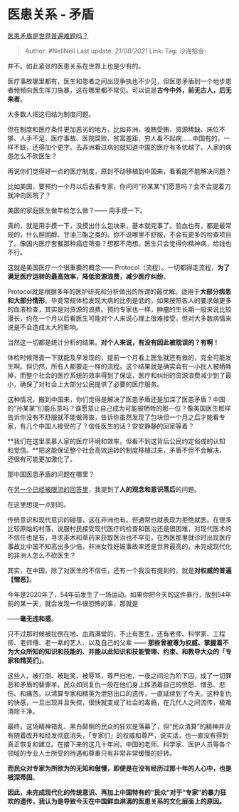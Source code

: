 # 医患关系 - 矛盾
[医患矛盾是世界普遍难题吗？](https://www.zhihu.com/question/363449755/answer/955696870)

> Author: #NellNell
> Last update: *21/08/2021*
> Link:
> Tag:
> 沙海拾金:

并不。如此紧张的医患关系在世界上也是少有的。

医疗事故哪里都有，医生和患者之间出现争执也不少见，但医患矛盾到一个地步患者频频向医生挥刀施暴，这在哪里都不常见。可以说是**古今中外，前无古人，后无来者**。

大多数人把这归结为制度问题。

但在制度和医疗条件更加恶劣的地方，比如非洲，收贿受贿、资源稀缺、床位不够、人手不足、医疗事故、医院腐败、贫富差距、穷人看不起病……中国有的，一样不缺，还得加个更字。去非洲看过病的就知道中国的医疗有多优越了。人家的病患怎么不砍医生？

再说你们觉得好一点的医疗制度，原封不动移植到中国来，看看能不能解决问题？

比如美国，要预约一个月以后去看专家，你问问“孙某某”们愿意吗？会不会提着刀就冲向医院了？

美国的家庭医生做年检怎么做？—— 用手摸一下。

真的，就是用手摸一下，没摸出什么包块来，基本就完事了。验血也有，都是最常规的，什么胆固醇、甘油三酯之类的。你不说哪里不舒服，不会有更多的检查项目了。像国内医疗套餐那种癌症筛查？想都不用想。医生只会觉得你精神病，给钱也不行。

这就是美国医疗一个很重要的概念—— Protocol（流程）。一切都得走流程，**为了满足医疗运转的最高效率，降低资源浪费，减少医疗纠纷**。

Protocol就是根据多年的医护研究和分析做出的所谓的最优解。适用于**大部分病患和大部分情形**。毕竟常规体检发现大病的比例是低的，如果按照各人的要求做更多的血液检查，其实是对资源的浪费。预约专家也一样，肿瘤的生长期一般来说比较漫长，约在一个月以后看医生可能对个人来说心理上很难接受，但对大多数病情来说是不会造成太大的影响。

当然这一切都是统计分析的结果。**对个人来说，有没有因此被耽误的？有啊！**

体检时候筛查一下就能及早发现的，提前一个月看上医生就还有救的，完全可能发生啊。但仍然，所有人都要走一样的流程。这个结果就是确实会有一小批人被牺牲掉，而整个社会的医疗系统的效率得到了保证，医疗和纠纷的资源浪费减少到了最小，确保了对社会上大部分公民提供了必要的医疗服务。

这种情况，搬到中国来，你们觉得是解决了医患矛盾还是加深了医患矛盾？中国的“孙某某”们能乐意吗？谁愿意让自己成为可能被牺牲的那一位？像美国医生那样告诉你没有不舒服就不能做筛查，告诉你虽然发现了包块但一个月之后才能看专家，有几个中国人接受的了？信任医生的话？安安静静的回家等着？

**我们在这里羡慕人家的医疗环境和效率，但看不到这背后公民约定俗成的认知和觉悟。**把这能保证整个社会高效运转的制度移植过来，矛盾不但不会解决，还很有可能更加激化了。

那中国医患矛盾的问题在哪里？

在[另一个已经被限流的回答里](https://www.zhihu.com/question/363236770/answer/953645561)，我提到了**人的观念和意识落后**的问题。

在这里想提一点别的。

传统意识和现代意识的碰撞，这在非洲也有。但通常也就表现为拒绝就医。在很多比较原始的村落，说服村民接受现代医疗的检查和医治还是很困难，对现代医术的不信任也是有，寻求巫术和草药来获取医治也不罕见，在西医那里就诊时出现医疗事故比中国不知高出多少倍，非洲女性妊娠事故率还是世界最高的，未完成现代化的非洲人怎么不砍医生？

其实，在中国，除了对医生的不信任，还有一个我没有提到的，就是**对权威的普遍【憎恶】**。

今年是2020年了，54年前发生了一场运动。如果你把今天的这件暴行，放到54年前的某一天，就会发现一件很恐怖的事，那就是

——**毫无违和感**。

只不过那时候被拉倒在地、血溅满堂的，不止有医生，还有老师、科学家、工程师、老师傅、老一辈的艺人、以及自己的父辈 —— **那些曾被尊为权威、掌握着不为大众所知的知识和技能的、并能以此知识和技能管理、约束、和教导大众的「专家和精英们」**。

这些人，被打倒、被耻笑、被辱骂，尊严扫地，一夜之间沦为阶下囚，成了一切罪恶和矛盾的替罪羊。民众如同复仇一般在他们身上挥洒着自己的愤怒、憎恶、悲伤、和痛苦。以清算专家和精英为泄怒出口的遗传，一直延续到了今天。这种复仇的快感，一旦出现并且失控，很快就变成了社会的毒瘾，在几代人之间流传，极难清除干净。

最终，这场精神错乱、黑白颠倒的民众的狂欢是落幕了，但“民众清算”的精神并没有随着改开和经发彻底消失，「专家们」的权威和尊严，说实话，也一直没有得到真正恢复和建立。在接下来的这几十年间，中国的老师、科学家、医护人员等各个领域的专业人士所受的待遇和尊重只有非常非常缓慢的好转。

**而民众对专家为所欲为的无知和傲慢，即便是在没有经历过那十年的人心中，也是根深蒂固**。

**因此，未完成现代化的传统意识、再加上中国特有的“民众”对于“专家”的暴力狂欢的遗传，我认为是导致今天在中国鲜血淋漓的医患关系的文化层面上的原因。**

